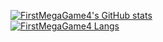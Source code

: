 [![FirstMegaGame4's GitHub stats](https://github-readme-stats.vercel.app/api?username=FirstMegaGame4)](https://github.com/anuraghazra/github-readme-stats)
<br>
[![FirstMegaGame4 Langs](https://github-readme-stats.vercel.app/api/top-langs/?username=FirstMegaGame4)](https://github.com/anuraghazra/github-readme-stats)
